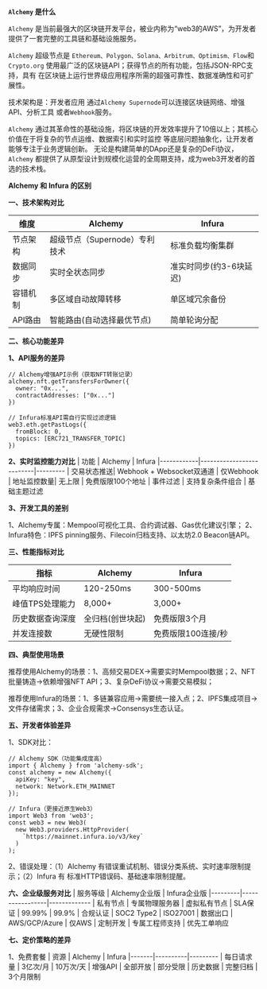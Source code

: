 **`Alchemy` 是什么**

`Alchemy` 是当前最强大的区块链开发平台，被业内称为“web3的AWS”，为开发者提供了一套完整的工具链和基础设施服务。

`Alchemy` 超级节点是 `Ethereum、Polygon、Solana、Arbitrum、Optimism、Flow`和`Crypto.org` 使用最广泛的区块链API；获得节点的所有功能，包括JSON-RPC支持，具有 在区块链上运行世界级应用程序所需的超强可靠性、数据准确性和可扩展性。

技术架构是：开发者应用 通过`Alchemy Supernode`可以连接区块链网络、增强API、分析工具 或者`Webhook`服务。

`Alchemy` 通过其革命性的基础设施，将区块链的开发效率提升了10倍以上；其核心价值在于将复杂的节点运维、数据索引和实时监控 等底层问题抽象化，让开发者能够专注于业务逻辑创新。 无论是构建简单的DApp还是复杂的DeFi协议， `Alchemy` 都提供了从原型设计到规模化运营的全周期支持，成为web3开发者的首选的技术栈。

**Alchemy 和 Infura 的区别**

**一、技术架构对比**

| 维度	      | Alchemy	                  | Infura
|-------------|---------------------------|-----------
| 节点架构	  | 超级节点（Supernode）专利技术 | 标准负载均衡集群
| 数据同步	  | 实时全状态同步	              | 准实时同步(约3-6块延迟)
| 容错机制	  | 多区域自动故障转移	          | 单区域冗余备份
| API路由	  | 智能路由(自动选择最优节点)	  | 简单轮询分配

**二、核心功能差异**

**1、API服务的差异**
```
// Alchemy增强API示例（获取NFT转账记录）
alchemy.nft.getTransfersForOwner({
  owner: "0x...",
  contractAddresses: ["0x..."] 
})

// Infura标准API需自行实现过滤逻辑
web3.eth.getPastLogs({
  fromBlock: 0,
  topics: [ERC721_TRANSFER_TOPIC]
})
```

**2、实时监控能力对比**
| 功能	     | Alchemy	                | Infura
|------------|--------------------------|---------
| 交易状态推送| Webhook + Websocket双通道	| 仅Webhook
| 地址监控数量| 无上限	                  | 免费版限100个地址
| 事件过滤	   | 支持复杂条件组合	        | 基础主题过滤

**3、开发工具的差别**

1、Alchemy专属：Mempool可视化工具、合约调试器、Gas优化建议引擎； 2、Infura特色：IPFS pinning服务、Filecoin归档支持、以太坊2.0 Beacon链API。

**三、性能指标对比**

| 指标	          | Alchemy	       | Infura
|-------------|---------------------------|-----------
| 平均响应时间	      | 120-250ms	      | 300-500ms
| 峰值TPS处理能力	  | 8,000+	        | 3,000+
| 历史数据查询深度	  | 全归档(创世块起)	| 免费版限3个月
| 并发连接数	        | 无硬性限制	      | 免费版限100连接/秒

**四、典型使用场景**

推荐使用Alchemy的场景：1、高频交易DEX->需要实时Mempool数据；2、NFT批量铸造->依赖增强NFT API；3、复杂DeFi协议->需要交易模拟；

推荐使用Infura的场景：1、多链兼容应用->需要统一接入点；2、IPFS集成项目->文件存储需求；3、企业合规需求->Consensys生态认证。

**五、开发者体验差异**

1、SDK对比：
```
// Alchemy SDK（功能集成度高）
import { Alchemy } from 'alchemy-sdk';
const alchemy = new Alchemy({
  apiKey: "key",
  network: Network.ETH_MAINNET 
});

// Infura（更接近原生Web3）
import Web3 from 'web3';
const web3 = new Web3(
  new Web3.providers.HttpProvider(
    `https://mainnet.infura.io/v3/key`
  )
);
```
2、错误处理：（1）Alchemy 有错误重试机制、错误分类系统、实时速率限制提示；（2）Infura 有 标准HTTP错误码、基础速率限制提醒。

**六、企业级服务对比**
| 服务等级	| Alchemy企业版	| Infura企业版
|---------|-----------------|-------------
| 私有节点	| 专属物理服务器	| 虚拟私有节点
| SLA保证	| 99.99%	| 99.9%
| 合规认证	| SOC2 Type2	| ISO27001
| 数据出口	| AWS/GCP/Azure	| 仅AWS
| 定制开发	| 专属工程师支持	| 优先工单响应

**七、定价策略的差异**

1、免费套餐
| 资源	| Alchemy	| Infura
|-------|----------|---------
| 每日请求量	| 3亿次/月	| 10万次/天
| 增强API	| 全部开放	| 部分受限
| 历史数据	| 完整归档	| 3个月限制

